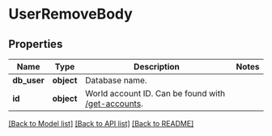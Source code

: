 # UserRemoveBody

## Properties
Name | Type | Description | Notes
------------ | ------------- | ------------- | -------------
**db_user** | **object** | Database name. | 
**id** | **object** | World account ID. Can be found with [/get-accounts](#operation/getAccounts). | 

[[Back to Model list]](../README.md#documentation-for-models) [[Back to API list]](../README.md#documentation-for-api-endpoints) [[Back to README]](../README.md)

